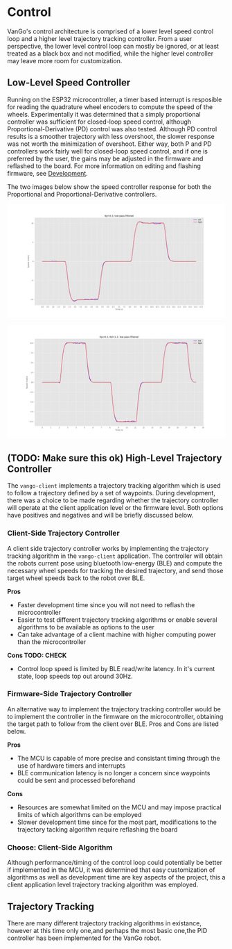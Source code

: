 # Control
VanGo's control architecture is comprised of a lower level speed control loop
and a higher level trajectory tracking controller. From a user perspective, the lower level
control loop can mostly be ignored, or at least treated as a black box and not modified, while the
higher level controller may leave more room for customization.

## Low-Level Speed Controller
Running on the ESP32 microcontroller, a timer based interrupt is resposible for reading the
quadrature wheel encoders to compute the speed of the wheels. Experimentally it was determined that
a simply proportional controller was sufficient for closed-loop speed control, although Proportional-Derivative (PD)
control was also tested. Although PD control results is a smoother trajectory with less overshoot, the slower response
was not worth the minimization of overshoot. Either way, both P and PD controllers work fairly well for closed-loop
speed control, and if one is preferred by the user, the gains may be adjusted in the firmware and reflashed to the board.
For more information on editing and flashing firmware, see [Development](./dev.md).

The two images below show the speed controller response for both the Proportional and Proportional-Derivative controllers.
<p><img src="./../images/p_speed_control.png" alt="Proportional control" /></p>

<p><img src="./../images/pd_speed_control.png" alt="Proportional-Derivative control" /></p>

## (TODO: Make sure this ok) High-Level Trajectory Controller
The `vango-client` implements a trajectory tracking algorithm which is used to follow a trajectory defined
by a set of waypoints. During development, there was a choice to be made regarding whether the trajectory controller
will operate at the client application level or the firmware level. Both options have positives and negatives and will be briefly discussed below.

### Client-Side Trajectory Controller
A client side trajectory controller works by implementing the trajectory tracking algorithm in the `vango-client`
application. The controller will obtain the robots current pose using bluetooth low-energy (BLE) and compute the necessary wheel speeds for tracking the desired trajectory, and send those target wheel
speeds back to the robot over BLE.

**Pros**
- Faster development time since you will not need to reflash the microcontroller
- Easier to test different trajectory tracking algorithms or enable several algorithms to be available as options to the user
- Can take advantage of a client machine with higher computing power than the microcontroller

**Cons TODO: CHECK**
- Control loop speed is limited by BLE read/write latency. In it's current state, loop speeds top out around 30Hz.

### Firmware-Side Trajectory Controller
An alternative way to implement the trajectory tracking controller would be to implement the controller in the firmware on the microcontroller, obtaining the target path to follow from the client over BLE. Pros and Cons are listed below. 

**Pros**
- The MCU is capable of more precise and consistant timing through the use of hardware timers and interrupts 
- BLE communication latency is no longer a concern since waypoints could be sent and processed beforehand

**Cons**
- Resources are somewhat limited on the MCU and may impose practical limits of which algorithms can be employed 
- Slower development time since for the most part, modifications to the trajectory tacking algorithm require reflashing the board 

### Choose: Client-Side Algorithm 
Although performance/timing of the control loop could potentially be better if implemented in the MCU, it was determined that easy customization of algorithms as well as development time are key aspects of the project, this a client application level trajectory tracking algorithm was employed. 

## Trajectory Tracking
There are many different trajectory tracking algorithms in existance, however at this time only one,and perhaps the most basic one,the PID controller has been implemented for the VanGo robot. 